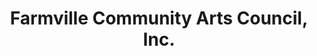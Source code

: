 ---
layout: repo
title: "Farmville Community Arts Council, Inc."
id: 4847
permalink: repos/4847/
---